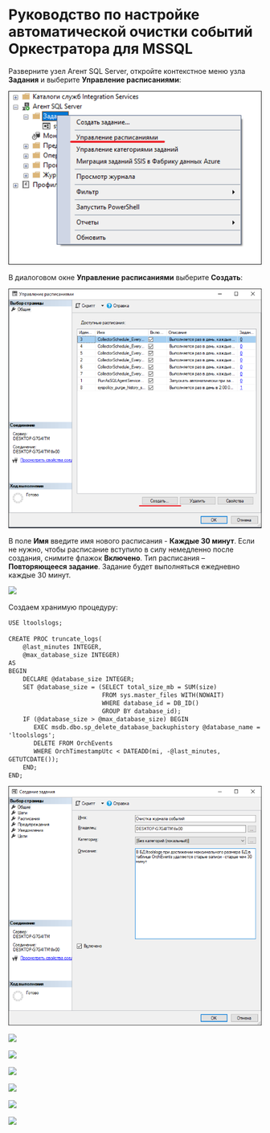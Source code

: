 # Руководство по настройке автоматической очистки событий Оркестратора для MSSQL

Разверните узел Агент SQL Server, откройте контекстное меню узла **Задания** и выберите **Управление расписаниями**:

![](<../../../../.gitbook/assets/1. MSSQL Управление расписаниями.png>)

В диалоговом окне **Управление расписаниями** выберите **Создать**:

![](<../../../../.gitbook/assets/2. MSSQL Создать.png>)

В поле **Имя** введите имя нового расписания - **Каждые 30 минут**. Если не нужно, чтобы расписание вступило в силу немедленно после создания, снимите флажок **Включено**. Тип расписания – **Повторяющееся задание**. Задание будет выполняться ежедневно каждые 30 минут.

![](<../../../../.gitbook/assets/3. MSSQL Свойства расписания задания.png>)

Создаем хранимую процедуру:

```TSQL
USE ltoolslogs;

CREATE PROC truncate_logs(
    @last_minutes INTEGER, 
    @max_database_size INTEGER)  
AS 
BEGIN
    DECLARE @database_size INTEGER;  
	SET @database_size = (SELECT total_size_mb = SUM(size)
                          FROM sys.master_files WITH(NOWAIT)
                          WHERE database_id = DB_ID() 
                          GROUP BY database_id);
    IF (@database_size > @max_database_size) BEGIN
       EXEC msdb.dbo.sp_delete_database_backuphistory @database_name = 'ltoolslogs';
       DELETE FROM OrchEvents 
       WHERE OrchTimestampUtc < DATEADD(mi, -@last_minutes, GETUTCDATE());
    END;
END;
```



![](<../../../../.gitbook/assets/4. MSSQL Создание задания с процедурой.png>)
  
  
![](<../../.gitbook/assets/5. MSSQL Общие параметры задания.png>)
 
![](<../../.gitbook/assets/6. MSSQL Шаги задания.png>)
  
![](<../../.gitbook/assets/7. MSSQL Расписание параметры.png>)
  
![](<../../.gitbook/assets/8. MSSQL Выбор расписания для задания.png>)
  
![](<../../.gitbook/assets/9. MSSQL Выбор-2.png>)
  
![](<../../.gitbook/assets/10. MSSQL Отображение задания.png>)
  
